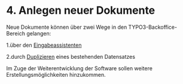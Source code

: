 # 4. Anlegen neuer Dokumente

Neue Dokumente können über zwei Wege in den TYPO3-Backoffice-Bereich gelangen:

1.über den [Eingabeassistenten](/input_wizard.md)

2.durch [Duplizieren](/create_documents/duplicate.md) eines bestehenden Datensatzes

   
Im Zuge der Weiterentwicklung der Software sollen weitere Erstellungsmöglichkeiten  hinzukommen.

